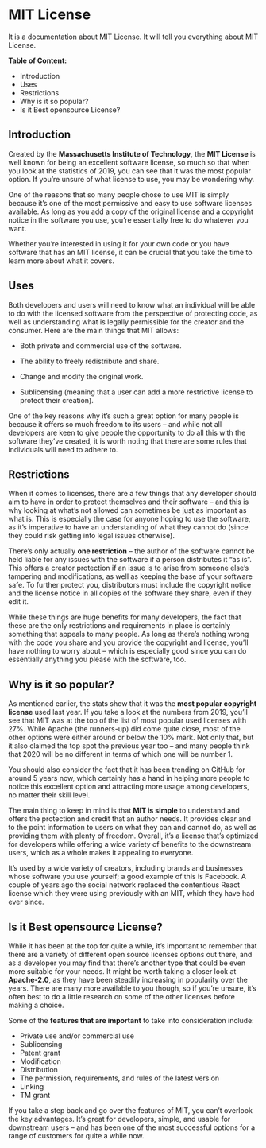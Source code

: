 
# MIT License

It is a documentation about MIT License. It will tell you everything about MIT License.

**Table of Content:**

- Introduction
- Uses
- Restrictions
- Why is it so popular?
- Is it Best opensource License?

## Introduction

Created by the **Massachusetts Institute of Technology**, the **MIT License** is well known for being an excellent software license, so much so that when you look at the statistics of 2019, you can see that it was the most popular option. If you’re unsure of what license to use, you may be wondering why.

One of the reasons that so many people chose to use MIT is simply because it’s one of the most permissive and easy to use software licenses available. As long as you add a copy of the original license and a copyright notice in the software you use, you’re essentially free to do whatever you want.


Whether you’re interested in using it for your own code or you have software that has an MIT license, it can be crucial that you take the time to learn more about what it covers.

## Uses

Both developers and users will need to know what an individual will be able to do with the licensed software from the perspective of protecting code, as well as understanding what is legally permissible for the creator and the consumer. Here are the main things that MIT allows:

- Both private and commercial use of the software.

- The ability to freely redistribute and share.

- Change and modify the original work.

- Sublicensing (meaning that a user can add a more restrictive license to protect their creation).

One of the key reasons why it’s such a great option for many people is because it offers so much freedom to its users – and while not all developers are keen to give people the opportunity to do all this with the software they’ve created, it is worth noting that there are some rules that individuals will need to adhere to.

## Restrictions

When it comes to licenses, there are a few things that any developer should aim to have in order to protect themselves and their software – and this is why looking at what’s not allowed can sometimes be just as important as what is. This is especially the case for anyone hoping to use the software, as it’s imperative to have an understanding of what they cannot do (since they could risk getting into legal issues otherwise).


There’s only actually **one restriction** – the author of the software cannot be held liable for any issues with the software if a person distributes it “as is”. This offers a creator protection if an issue is to arise from someone else’s tampering and modifications, as well as keeping the base of your software safe. To further protect you, distributors must include the copyright notice and the license notice in all copies of the software they share, even if they edit it.


While these things are huge benefits for many developers, the fact that these are the only restrictions and requirements in place is certainly something that appeals to many people. As long as there’s nothing wrong with the code you share and you provide the copyright and license, you’ll have nothing to worry about – which is especially good since you can do essentially anything you please with the software, too.

## Why is it so popular?

As mentioned earlier, the stats show that it was the **most popular copyright license** used last year. If you take a look at the numbers from 2019, you’ll see that MIT was at the top of the list of most popular used licenses with 27%. While Apache (the runners-up) did come quite close, most of the other options were either around or below the 10% mark. Not only that, but it also claimed the top spot the previous year too – and many people think that 2020 will be no different in terms of which one will be number 1.


You should also consider the fact that it has been trending on GitHub for around 5 years now, which certainly has a hand in helping more people to notice this excellent option and attracting more usage among developers, no matter their skill level.


The main thing to keep in mind is that **MIT is simple** to understand and offers the protection and credit that an author needs. It provides clear and to the point information to users on what they can and cannot do, as well as providing them with plenty of freedom. Overall, it’s a license that’s optimized for developers while offering a wide variety of benefits to the downstream users, which as a whole makes it appealing to everyone.

It’s used by a wide variety of creators, including brands and businesses whose software you use yourself; a good example of this is Facebook. A couple of years ago the social network replaced the contentious React license which they were using previously with an MIT, which they have had ever since.

## Is it Best opensource License?

While it has been at the top for quite a while, it’s important to remember that there are a variety of different open source licenses options out there, and as a developer you may find that there’s another type that could be even more suitable for your needs. It might be worth taking a closer look at **Apache-2.0**, as they have been steadily increasing in popularity over the years. There are many more available to you though, so if you’re unsure, it’s often best to do a little research on some of the other licenses before making a choice.

Some of the **features that are important** to take into consideration include:

- Private use and/or commercial use
- Sublicensing
- Patent grant
- Modification
- Distribution
- The permission, requirements, and rules of the latest version
- Linking
- TM grant

If you take a step back and go over the features of MIT, you can’t overlook the key advantages. It’s great for developers, simple, and usable for downstream users – and has been one of the most successful options for a range of customers for quite a while now.

